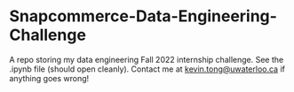 # Snapcommerce-Data-Engineering-Challenge

A repo storing my data engineering Fall 2022 internship challenge. See the .ipynb file (should open cleanly). Contact me at kevin.tong@uwaterloo.ca if anything goes wrong!

